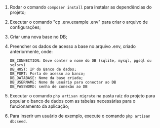 

 1. Rodar o comando `composer install` para instalar as dependências do projeto;
 2. Executar o comando "cp .env.example .env" para criar o  arquivo de configurações; 
 3. Criar uma nova base no DB; 
 4. Preencher os  dados de acesso a base no arquivo .env, criado anteriormente, onde:
	   
		DB_CONNECTION: Deve conter o nome do DB (sqlite, mysql, pgsql ou sqlsrv)
	    DB_HOST: IP do Banco de dados;
	    DB_PORT: Porta de acesso ao banco;
	    DB_DATABASE: Nome da base criada;
	    DB_USERNAME: Nome do usuário para conectar ao DB
	    DB_PASSWORD: senha de conexão ao DB
 5. Executar o comando `php artisan migrate` na pasta raíz do projeto   para popular o banco de dados com as tabelas necessárias para o funcionamento da aplicação;
 6. Para inserir um usuário de exemplo, execute o comando `php artisan db:seed`.
